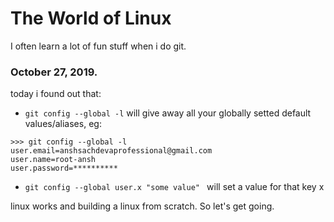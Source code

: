 # The World of Linux


I often learn a lot of fun stuff when i do git.  

### October 27, 2019.

today i found out that:  
- `git config --global -l` will give away all your globally setted default values/aliases, eg:  

```
>>> git config --global -l
user.email=anshsachdevaprofessional@gmail.com
user.name=root-ansh
user.password=**********

```

- `git config --global user.x "some value" ` will set a value for that key x

 linux works and building a linux from scratch. So let's get going.